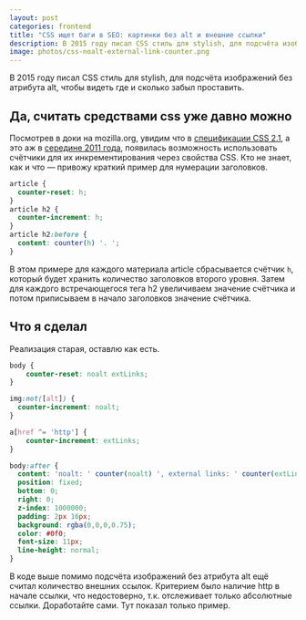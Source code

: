 ```yaml
---
layout: post
categories: frontend
title: "CSS ищет баги в SEO: картинки без alt и внешние ссылки"
description: В 2015 году писал CSS стиль для stylish, для подсчёта изображений без атрибута alt, чтобы видеть где и сколько забыл проставить.
image: photos/css-noalt-external-link-counter.png
---
```


В 2015 году писал CSS стиль для stylish, для подсчёта изображений без атрибута alt, чтобы видеть где и сколько забыл проставить.

## Да, считать средствами css уже давно можно

Посмотрев в доки на mozilla.org, увидим что в [спецификации CSS 2.1](https://www.w3.org/TR/CSS21/generate.html#counters), а это аж в [середине 2011 года](https://ru.wikipedia.org/wiki/CSS), появилась возможность использовать счётчики для их инкрементирования через свойства CSS.
Кто не знает, как и что &mdash; привожу краткий пример для нумерации заголовков.

```css
article {
  counter-reset: h;
}
article h2 {
  counter-increment: h;
}
article h2:before {
  content: counter(h) '. ';
}
```

В этом примере для каждого материала article сбрасывается счётчик `h`, который будет хранить количество заголовков второго уровня.
Затем для каждого встречающегося тега h2 увеличиваем значение счётчика и потом приписываем в начало заголовков значение счётчика. 

## Что я сделал

Реализация старая, оставлю как есть.

```css
body {
	counter-reset: noalt extLinks;
}

img:not([alt]) {
  counter-increment: noalt;
}

a[href ^= 'http'] {
	counter-increment: extLinks;
}

body:after {
  content: 'noalt: ' counter(noalt) ', external links: ' counter(extLinks);
  position: fixed;
  bottom: 0;
  right: 0;
  z-index: 1000000;
  padding: 2px 16px;
  background: rgba(0,0,0,0.75);
  color: #0f0;
  font-size: 11px;
  line-height: normal;
}
```

В коде выше помимо подсчёта изображений без атрибута alt ещё считал количество внешних ссылок. Критерием было наличие http в начале ссылки, что недостоверно, т.к. отслеживает только абсолютные ссылки. Доработайте сами. Тут показал только пример.